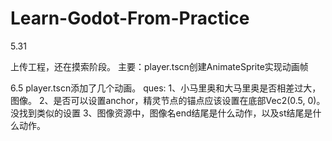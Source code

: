 # Learn-Godot-From-Practice
5.31

上传工程，还在摸索阶段。
主要：player.tscn创建AnimateSprite实现动画帧

6.5
player.tscn添加了几个动画。
ques:
	1、小马里奥和大马里奥是否相差过大，图像。
	2、是否可以设置anchor，精灵节点的锚点应该设置在底部Vec2(0.5, 0)。没找到类似的设置
	3、图像资源中，图像名end结尾是什么动作，以及st结尾是什么动作。